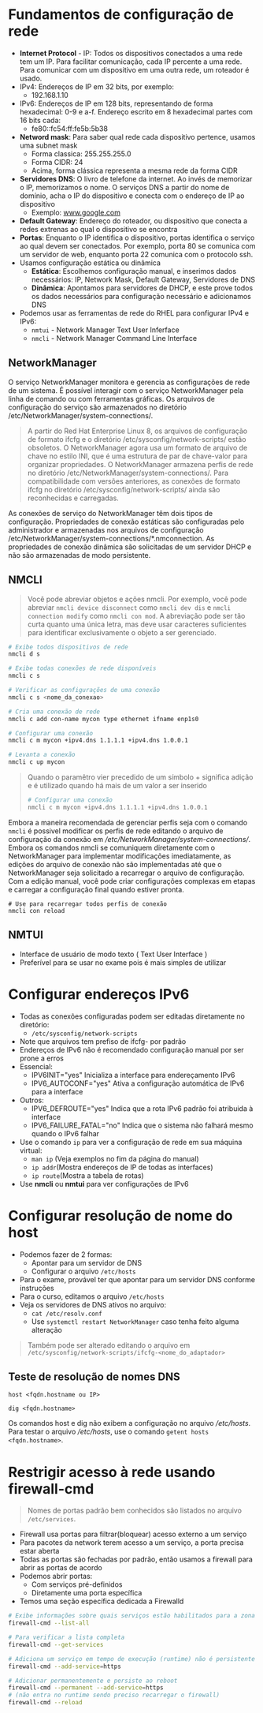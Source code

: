 # Fundamentos de configuração de rede

* **Internet Protocol** - IP: Todos os dispositivos conectados a uma rede tem um IP. Para facilitar comunicação, cada IP percente a uma rede. Para comunicar com um dispositivo em uma outra rede, um roteador é usado.
* IPv4: Endereços de IP em 32 bits, por exemplo:
  * 192.168.1.10
* IPv6: Endereços de IP em 128 bits, representando de forma hexadecimal: 0-9 e a-f. Endereço escrito em 8 hexadecimal partes com 16 bits cada:
  * fe80::fc54:ff:fe5b:5b38
* **Netword mask**: Para saber qual rede cada dispositivo pertence, usamos uma subnet mask
  * Forma classica: 255.255.255.0
  * Forma CIDR: 24
  * Acima, forma clássica representa a mesma rede da forma CIDR
* **Servidores DNS**: O livro de telefone da internet. Ao invés de memorizar o IP, memorizamos o nome. O serviços DNS a partir do nome de domínio, acha o IP do dispositivo e conecta com o endereço de IP ao dispositivo
  * Exemplo: www.google.com
* **Default Gateway**: Endereço do roteador, ou dispositivo que conecta a redes extrenas ao qual o dispositivo se encontra
* **Portas**: Enquanto o IP identifica o dispositivo, portas identifica o serviço ao qual devem ser conectados. Por exemplo, porta 80 se comunica com um servidor de web, enquanto porta 22 comunica com o protocolo ssh.
* Usamos configuração estática ou dinâmica
  * **Estática**: Escolhemos configuração manual, e inserimos dados necessários: IP, Network Mask, Default Gateway, Servidores de DNS
  * **Dinâmica**: Apontamos para servidores de DHCP, e este prove todos os dados necessários para configuração necessário e adicionamos DNS
* Podemos usar as ferramentas de rede do RHEL para configurar IPv4 e IPv6:
  * `nmtui` - Network Manager Text User Inferface
  * `nmcli` - Network Manager Command Line Interface

## NetworkManager

O serviço NetworkManager monitora e gerencia as configurações de rede de um sistema.
É possível interagir com o serviço NetworkManager pela linha de comando ou com ferramentas gráficas. Os arquivos de configuração do serviço são armazenados no diretório /etc/NetworkManager/system-connections/.

> A partir do Red Hat Enterprise Linux 8, os arquivos de configuração de formato ifcfg e o diretório /etc/sysconfig/network-scripts/ estão obsoletos. O NetworkManager agora usa um formato de arquivo de chave no estilo INI, que é uma estrutura de par de chave-valor para organizar propriedades. O NetworkManager armazena perfis de rede no diretório /etc/NetworkManager/system-connections/. Para compatibilidade com versões anteriores, as conexões de formato ifcfg no diretório /etc/sysconfig/network-scripts/ ainda são reconhecidas e carregadas.

As conexões de serviço do NetworkManager têm dois tipos de configuração. Propriedades de conexão estáticas são configuradas pelo administrador e armazenadas nos arquivos de configuração /etc/NetworkManager/system-connections/*.nmconnection. As propriedades de conexão dinâmica são solicitadas de um servidor DHCP e não são armazenadas de modo persistente.

## NMCLI

> Você pode abreviar objetos e ações nmcli. Por exemplo, você pode abreviar `nmcli device disconnect` como `nmcli dev dis` e `nmcli connection modify` como `nmcli con mod`. A abreviação pode ser tão curta quanto uma única letra, mas deve usar caracteres suficientes para identificar exclusivamente o objeto a ser gerenciado.

```bash
# Exibe todos dispositivos de rede
nmcli d s

# Exibe todas conexões de rede disponíveis
nmcli c s

# Verificar as configurações de uma conexão
nmcli c s <nome_da_conexao>

# Cria uma conexão de rede
nmcli c add con-name mycon type ethernet ifname enp1s0

# Configurar uma conexão
nmcli c m mycon +ipv4.dns 1.1.1.1 +ipv4.dns 1.0.0.1

# Levanta a conexão 
nmcli c up mycon
```

> Quando o paramêtro vier precedido de um símbolo + significa adição e é utilizado quando há mais de um valor a ser inserido
>
> ```bash
> # Configurar uma conexão
> nmcli c m mycon +ipv4.dns 1.1.1.1 +ipv4.dns 1.0.0.1
> ```

Embora a maneira recomendada de gerenciar perfis seja com o comando `nmcli` é possivel modificar os perfis de rede editando o arquivo de configuração da conexão em */etc/NetworkManager/system-connections/*. Embora os comandos nmcli se comuniquem diretamente com o NetworkManager para implementar modificações imediatamente, as edições do arquivo de conexão não são implementadas até que o NetworkManager seja solicitado a recarregar o arquivo de configuração. Com a edição manual, você pode criar configurações complexas em etapas e carregar a configuração final quando estiver pronta.

```
# Use para recarregar todos perfis de conexão
nmcli con reload
```

## NMTUI

* Interface de usuário de modo texto ( Text User Interface )
* Preferível para se usar no exame pois é mais simples de utilizar

# Configurar endereços IPv6

* Todas as conexões configuradas podem ser editadas diretamente no diretório:
  * `/etc/sysconfig/network-scripts`
* Note que arquivos tem prefiso de ifcfg- por padrão
* Endereços de IPv6 não é recomendado configuração manual por ser prone a erros
* Essencial:
  * IPV6INIT="yes" Inicializa a interface para endereçamento IPv6
  * IPV6_AUTOCONF="yes" Ativa a configuração automática de IPv6 para a interface
* Outros:
  * IPV6_DEFROUTE="yes" Indica que a rota IPv6 padrão foi atribuida à interface
  * IPV6_FAILURE_FATAL="no" Indica que o sistema não falhará mesmo quando o IPv6 falhar
* Use o comando `ip` para ver a configuração de rede em sua máquina virtual:
  * `man ip` (Veja exemplos no fim da página do manual)
  * `ip addr`(Mostra endereços de IP de todas as interfaces)
  * `ip route`(Mostra a tabela de rotas)
* Use **nmcli** ou **nmtui** para ver configurações de IPv6

# Configurar resolução de nome do host

* Podemos fazer de 2 formas:
  * Apontar para um servidor de DNS
  * Configurar o arquivo `/etc/hosts`
* Para o exame, provável ter que apontar para um servidor DNS conforme instruções
* Para o curso, editamos o arquivo `/etc/hosts`
* Veja os servidores de DNS ativos no arquivo:
  * `cat /etc/resolv.conf`
  * Use `systemctl restart NetworkManager` caso tenha feito alguma alteração

> Também pode ser alterado editando o arquivo em `/etc/sysconfig/network-scripts/ifcfg-<nome_do_adaptador>`

## Teste de resolução de nomes DNS

```
host <fqdn.hostname ou IP>
```

```
dig <fqdn.hostname>
```

Os comandos host e dig não exibem a configuração no arquivo */etc/hosts*. Para testar o arquivo */etc/hosts*, use o comando `getent hosts <fqdn.hostname>`.


# Restrigir acesso à rede usando firewall-cmd

> Nomes de portas padrão bem conhecidos são listados no arquivo `/etc/services`.

* Firewall usa portas para filtrar(bloquear) acesso externo a um serviço
* Para pacotes da network terem acesso a um serviço, a porta precisa estar aberta
* Todas as portas são fechadas por padrão, então usamos a firewall para abrir as portas de acordo
* Podemos abrir portas:
  - Com serviços pré-definidos
  - Diretamente uma porta específica
* Temos uma seção específica dedicada a Firewalld

```bash
# Exibe informações sobre quais serviços estão habilitados para a zona ativa do firewall
firewall-cmd --list-all

# Para verificar a lista completa
firewall-cmd --get-services

# Adiciona um serviço em tempo de execução (runtime) não é persistente após reboot
firewall-cmd --add-service=https

# Adicionar permanentemente e persiste ao reboot 
firewall-cmd --permanent --add-service=https
# (não entra no runtime sendo preciso recarregar o firewall)
firewall-cmd --reload
```
